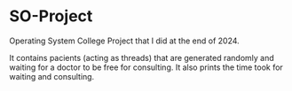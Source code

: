 # SO-Project
Operating System College Project that I did at the end of 2024.

It contains pacients (acting as threads) that are generated randomly and waiting for a doctor to be free for consulting. It also prints the time took for waiting and consulting. 
